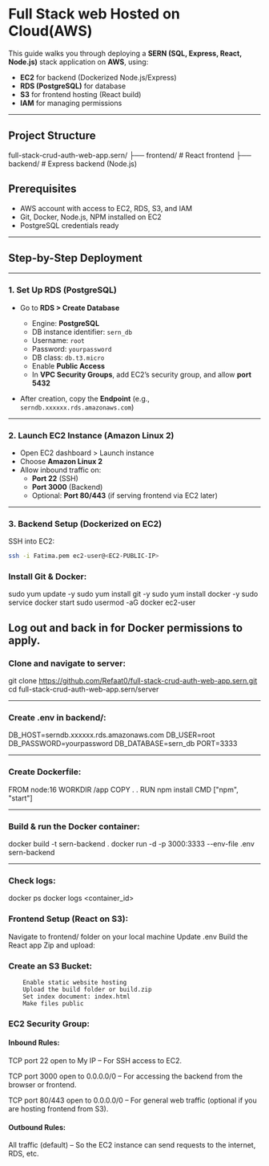 # Full Stack web Hosted on Cloud(AWS)

This guide walks you through deploying a **SERN (SQL, Express, React, Node.js)** stack application on **AWS**, using:

- **EC2** for backend (Dockerized Node.js/Express)
- **RDS (PostgreSQL)** for database
- **S3** for frontend hosting (React build)
- **IAM** for managing permissions

---

## Project Structure

full-stack-crud-auth-web-app.sern/
├── frontend/ # React frontend
├── backend/ # Express backend (Node.js)

## Prerequisites

- AWS account with access to EC2, RDS, S3, and IAM
- Git, Docker, Node.js, NPM installed on EC2
- PostgreSQL credentials ready

---

## Step-by-Step Deployment

---

### 1. Set Up RDS (PostgreSQL)

- Go to **RDS > Create Database**

  - Engine: **PostgreSQL**
  - DB instance identifier: `sern_db`
  - Username: `root`
  - Password: `yourpassword`
  - DB class: `db.t3.micro`
  - Enable **Public Access**
  - In **VPC Security Groups**, add EC2’s security group, and allow **port 5432**

- After creation, copy the **Endpoint** (e.g., `serndb.xxxxxx.rds.amazonaws.com`)

---

### 2. Launch EC2 Instance (Amazon Linux 2)

- Open EC2 dashboard > Launch instance
- Choose **Amazon Linux 2**
- Allow inbound traffic on:
  - **Port 22** (SSH)
  - **Port 3000** (Backend)
  - Optional: **Port 80/443** (if serving frontend via EC2 later)

---

### 3. Backend Setup (Dockerized on EC2)

SSH into EC2:

```bash
ssh -i Fatima.pem ec2-user@<EC2-PUBLIC-IP>
```

### Install Git & Docker:

sudo yum update -y
sudo yum install git -y
sudo yum install docker -y
sudo service docker start
sudo usermod -aG docker ec2-user

## Log out and back in for Docker permissions to apply.

### Clone and navigate to server:

git clone https://github.com/Refaat0/full-stack-crud-auth-web-app.sern.git
cd full-stack-crud-auth-web-app.sern/server

---

### Create .env in backend/:

DB_HOST=serndb.xxxxxx.rds.amazonaws.com
DB_USER=root
DB_PASSWORD=yourpassword
DB_DATABASE=sern_db
PORT=3333

---

### Create Dockerfile:

FROM node:16
WORKDIR /app
COPY . .
RUN npm install
CMD ["npm", "start"]

---

### Build & run the Docker container:

docker build -t sern-backend .
docker run -d -p 3000:3333 --env-file .env sern-backend

---

### Check logs:

docker ps
docker logs <container_id>

### Frontend Setup (React on S3):

Navigate to frontend/ folder on your local machine
Update .env
Build the React app
Zip and upload:

### Create an S3 Bucket:

        Enable static website hosting
        Upload the build folder or build.zip
        Set index document: index.html
        Make files public

### EC2 Security Group:

#### Inbound Rules:

TCP port 22 open to My IP – For SSH access to EC2.

TCP port 3000 open to 0.0.0.0/0 – For accessing the backend from the browser or frontend.

TCP port 80/443 open to 0.0.0.0/0 – For general web traffic (optional if you are hosting frontend from S3).

#### Outbound Rules:

All traffic (default) – So the EC2 instance can send requests to the internet, RDS, etc.
